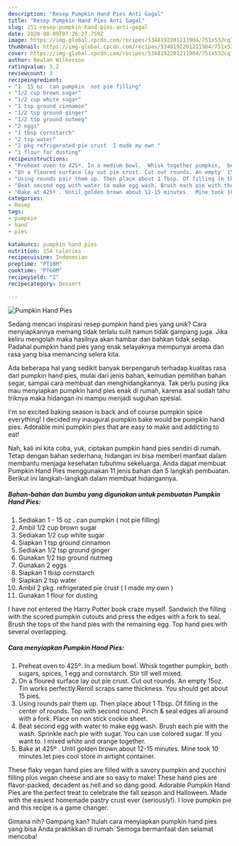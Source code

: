 ```yaml
---
description: "Resep Pumpkin Hand Pies Anti Gagal"
title: "Resep Pumpkin Hand Pies Anti Gagal"
slug: 151-resep-pumpkin-hand-pies-anti-gagal
date: 2020-08-09T07:26:27.759Z
image: https://img-global.cpcdn.com/recipes/5348192201211904/751x532cq70/pumpkin-hand-pies-recipe-main-photo.jpg
thumbnail: https://img-global.cpcdn.com/recipes/5348192201211904/751x532cq70/pumpkin-hand-pies-recipe-main-photo.jpg
cover: https://img-global.cpcdn.com/recipes/5348192201211904/751x532cq70/pumpkin-hand-pies-recipe-main-photo.jpg
author: Beulah Wilkerson
ratingvalue: 3.2
reviewcount: 3
recipeingredient:
- "1  15 oz  can pumpkin  not pie filling"
- "1/2 cup brown sugar"
- "1/2 cup white sugar"
- "1 tsp ground cinnamon"
- "1/2 tsp ground ginger"
- "1/2 tsp ground nutmeg"
- "2 eggs"
- "1 tbsp cornstarch"
- "2 tsp water"
- "2 pkg refrigerated pie crust  I made my own "
- "1 flour for dusting"
recipeinstructions:
- "Preheat oven to 425º. In a medium bowl.  Whisk together pumpkin,  both sugars, spices, 1 egg and cornstarch.  Stir till well mixed."
- "On a floured surface lay out pie crust. Cut out rounds. An empty  15oz. Tin works perfectly.Reroll scraps same thickness. You should get about 15 pies."
- "Using rounds pair them up. Then place about 1 Tbsp. Of filling in the center of rounds. Top with second round. Pinch &amp; seal edges all around with a fork. Place on non stick cookie sheet."
- "Beat second egg with water to make egg wash. Brush each pie with the wash. Sprinkle each pie with sugar. You can use colored sugar. If you want to. I mixed white and orange together."
- "Bake at 425º . Until golden brown about 12-15 minutes.  Mine took 10 minutes.let pies cool store in airtight container."
categories:
- Resep
tags:
- pumpkin
- hand
- pies

katakunci: pumpkin hand pies 
nutrition: 154 calories
recipecuisine: Indonesian
preptime: "PT10M"
cooktime: "PT60M"
recipeyield: "1"
recipecategory: Dessert

---
```



![Pumpkin Hand Pies](https://img-global.cpcdn.com/recipes/5348192201211904/751x532cq70/pumpkin-hand-pies-recipe-main-photo.jpg)

Sedang mencari inspirasi resep pumpkin hand pies yang unik? Cara menyiapkannya memang tidak terlalu sulit namun tidak gampang juga. Jika keliru mengolah maka hasilnya akan hambar dan bahkan tidak sedap. Padahal pumpkin hand pies yang enak selayaknya mempunyai aroma dan rasa yang bisa memancing selera kita.

Ada beberapa hal yang sedikit banyak berpengaruh terhadap kualitas rasa dari pumpkin hand pies, mulai dari jenis bahan, kemudian pemilihan bahan segar, sampai cara membuat dan menghidangkannya. Tak perlu pusing jika mau menyiapkan pumpkin hand pies enak di rumah, karena asal sudah tahu triknya maka hidangan ini mampu menjadi suguhan spesial.

I&#39;m so excited baking season is back and of course pumpkin spice everything! I decided my inaugural pumpkin bake would be pumpkin hand pies. Adorable mini pumpkin pies that are easy to make and addicting to eat!


Nah, kali ini kita coba, yuk, ciptakan pumpkin hand pies sendiri di rumah. Tetap dengan bahan sederhana, hidangan ini bisa memberi manfaat dalam membantu menjaga kesehatan tubuhmu sekeluarga. Anda dapat membuat Pumpkin Hand Pies menggunakan 11 jenis bahan dan 5 langkah pembuatan. Berikut ini langkah-langkah dalam membuat hidangannya.

<!--inarticleads1-->

##### Bahan-bahan dan bumbu yang digunakan untuk pembuatan Pumpkin Hand Pies:

1. Sediakan 1 - 15 oz . can pumpkin ( not pie filling)
1. Ambil 1/2 cup brown sugar
1. Sediakan 1/2 cup white sugar
1. Siapkan 1 tsp ground cinnamon
1. Sediakan 1/2 tsp ground ginger
1. Gunakan 1/2 tsp ground nutmeg
1. Gunakan 2 eggs
1. Siapkan 1 tbsp cornstarch
1. Siapkan 2 tsp water
1. Ambil 2 pkg. refrigerated pie crust ( I made my own )
1. Gunakan 1 flour for dusting


I have not entered the Harry Potter book craze myself. Sandwich the filling with the scored pumpkin cutouts and press the edges with a fork to seal. Brush the tops of the hand pies with the remaining egg. Top hand pies with several overlapping. 

<!--inarticleads2-->

##### Cara menyiapkan Pumpkin Hand Pies:

1. Preheat oven to 425º. In a medium bowl.  Whisk together pumpkin,  both sugars, spices, 1 egg and cornstarch.  Stir till well mixed.
1. On a floured surface lay out pie crust. Cut out rounds. An empty  15oz. Tin works perfectly.Reroll scraps same thickness. You should get about 15 pies.
1. Using rounds pair them up. Then place about 1 Tbsp. Of filling in the center of rounds. Top with second round. Pinch &amp; seal edges all around with a fork. Place on non stick cookie sheet.
1. Beat second egg with water to make egg wash. Brush each pie with the wash. Sprinkle each pie with sugar. You can use colored sugar. If you want to. I mixed white and orange together.
1. Bake at 425º . Until golden brown about 12-15 minutes.  Mine took 10 minutes.let pies cool store in airtight container.


These flaky vegan hand pies are filled with a savory pumpkin and zucchini filling plus vegan cheese and are so easy to make! These hand pies are flavor-packed, decadent as hell and so dang good. Adorable Pumpkin Hand Pies are the perfect treat to celebrate the fall season and Halloween. Made with the easiest homemade pastry crust ever (seriously!). I love pumpkin pie and this recipe is a game changer. 

Gimana nih? Gampang kan? Itulah cara menyiapkan pumpkin hand pies yang bisa Anda praktikkan di rumah. Semoga bermanfaat dan selamat mencoba!
